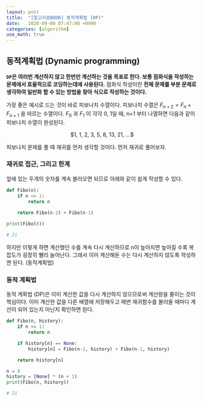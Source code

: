 ```yaml
---
layout: post
title:  "[알고리즘BOOK] 동적계획법 (DP)"
date:   2020-09-08 07:47:00 +0900
categories: [algorithm]
use_math: true
---
```


## 동적계획법 (Dynamic programming)

**`DP`은 여러번 계산하지 않고 한번만 계산하는 것을 목표로 한다. 보통 점화식을 작성하는 문제에서 효율적으로 코딩하는데에 사용된다.** 점화식 작성이란 **전체 문제를 부분 문제로 생각하여 일반화 할 수 있는 방법을 찾아 식으로 작성하는 것이다.**

가장 좋은 예시로 드는 것이 바로 피보나치 수열이다. 피보나치 수열은 $F_{n+2} = F_{n} + F_{n+1}$ 을 따르는 수열이다. $F_{0}$ 과 $F_{1}$ 이 각각 0, 1일 때, n=1 부터 나열하면 다음과 같이 피보나치 수열이 완성된다.

<div style='text-align:center'>$1, 1, 2, 3, 5, 8, 13, 21, ...$</div>

피보나치 문제를 풀 때 재귀를 먼저 생각할 것이다. 먼저 재귀로 풀어보자.

### 재귀로 접근, 그리고 한계

앞에 있는 두개의 숫자를 계속 불러오면 되므로 아래와 같이 쉽게 작성할 수 있다.

```python
def Fibo(n):
    if n <= 1:
        return n
    
    return Fibo(n-2) + Fibo(n-1)

print(Fibo(8))

# 21
```

하지만 이렇게 하면 계산했던 수를 계속 다시 계산하므로 n이 높아지면 높아질 수록 복잡도가 굉장히 빨리 늘어난다. 그래서 이미 계산해둔 수는 다시 계산하지 않도록 작성하면 된다. (동적계획법)

### 동적 계획법

동적 계획법 (DP)은 이미 계산한 값을 다시 계산하지 않으므로써 계산량을 줄이는 것이 핵심이다. 이미 계산한 값을 다른 배열에 저장해두고 매번 재귀함수를 불러올 때마다 계산이 되어 있는지 아닌지 확인하면 된다.

```python
def Fibo(n, history):
    if n <= 1:
        return n

    if history[n] == None:
        history[n] = Fibo(n-2, history) + Fibo(n-1, history)

    return history[n]

n = 8
history = [None] * (n + 1)
print(Fibo(n, history))

# 21
```

